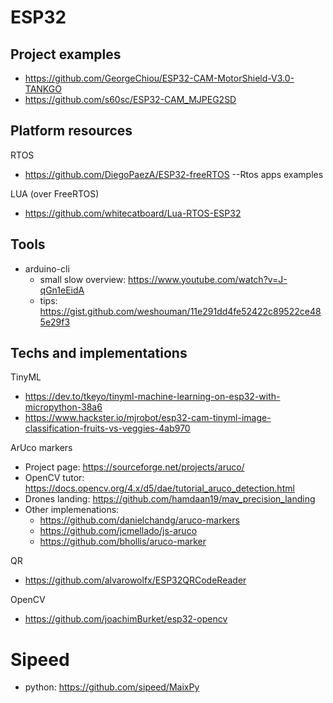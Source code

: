 # ESP32
## Project examples

- https://github.com/GeorgeChiou/ESP32-CAM-MotorShield-V3.0-TANKGO
- https://github.com/s60sc/ESP32-CAM_MJPEG2SD

## Platform resources

RTOS 
- https://github.com/DiegoPaezA/ESP32-freeRTOS --Rtos apps examples

LUA (over FreeRTOS)
- https://github.com/whitecatboard/Lua-RTOS-ESP32

## Tools

- arduino-cli
  - small slow overview: https://www.youtube.com/watch?v=J-qGn1eEidA
  - tips: https://gist.github.com/weshouman/11e291dd4fe52422c89522ce485e29f3


## Techs and implementations

TinyML
- https://dev.to/tkeyo/tinyml-machine-learning-on-esp32-with-micropython-38a6
- https://www.hackster.io/mjrobot/esp32-cam-tinyml-image-classification-fruits-vs-veggies-4ab970


ArUco markers
- Project page: https://sourceforge.net/projects/aruco/
- OpenCV tutor: https://docs.opencv.org/4.x/d5/dae/tutorial_aruco_detection.html
- Drones landing: https://github.com/hamdaan19/mav_precision_landing
- Other implemenations:
  - https://github.com/danielchandg/aruco-markers
  - https://github.com/jcmellado/js-aruco 
  - https://github.com/bhollis/aruco-marker


QR
- https://github.com/alvarowolfx/ESP32QRCodeReader

OpenCV
- https://github.com/joachimBurket/esp32-opencv


# Sipeed
- python: https://github.com/sipeed/MaixPy